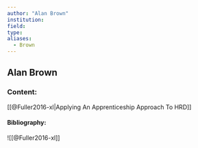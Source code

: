 ```yaml
---
author: "Alan Brown"
institution:
field:
type:
aliases:
  - Brown
---
```


## Alan Brown

### Content:
[[@Fuller2016-xl|Applying An Apprenticeship Approach To HRD]]

#### Bibliography:

![[@Fuller2016-xl]]
